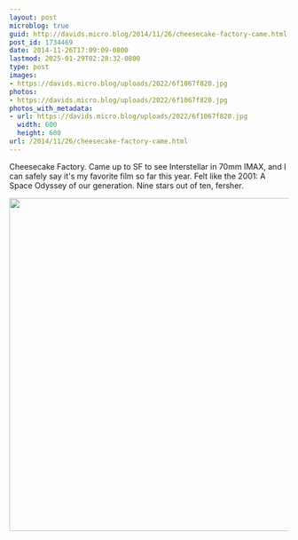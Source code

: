 ```yaml
---
layout: post
microblog: true
guid: http://davids.micro.blog/2014/11/26/cheesecake-factory-came.html
post_id: 1734469
date: 2014-11-26T17:09:09-0800
lastmod: 2025-01-29T02:28:32-0800
type: post
images:
- https://davids.micro.blog/uploads/2022/6f1067f820.jpg
photos:
- https://davids.micro.blog/uploads/2022/6f1067f820.jpg
photos_with_metadata:
- url: https://davids.micro.blog/uploads/2022/6f1067f820.jpg
  width: 600
  height: 600
url: /2014/11/26/cheesecake-factory-came.html
---
```

Cheesecake Factory. Came up to SF to see Interstellar in 70mm IMAX, and I can safely say it's my favorite film so far this year. Felt like the 2001: A Space Odyssey of our generation. Nine stars out of ten, fersher.

<img src="/uploads/2022/6f1067f820.jpg" width="600" height="600" alt="">
